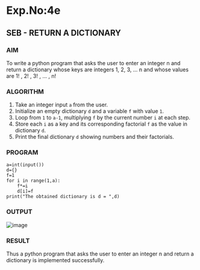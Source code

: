 # Exp.No:4e
## SEB - RETURN A DICTIONARY

### AIM  
To write a python program that asks the user to enter an integer n and return a dictionary whose keys are integers 1, 2, 3, ... n and whose values ​​are 1! , 2! , 3! , … , n!

### ALGORITHM

1. Take an integer input `a` from the user.
2. Initialize an empty dictionary `d` and a variable `f` with value `1`.
3. Loop from `1` to `a-1`, multiplying `f` by the current number `i` at each step.
4. Store each `i` as a key and its corresponding factorial `f` as the value in dictionary `d`.
5. Print the final dictionary `d` showing numbers and their factorials.


### PROGRAM

```
a=int(input())
d={}
f=1
for i in range(1,a):
    f*=i
    d[i]=f
print("The obtained dictionary is d = ",d)
```

### OUTPUT
![image](https://github.com/user-attachments/assets/63a3fa2f-350a-411f-b7f0-4eda8b1ad23a)

### RESULT
Thus a python program that asks the user to enter an integer n and return a dictionary is implemented successfully.
